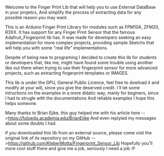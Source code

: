 
  Welcome to the Finger Print Lib that will help you to use External DataBase in your projetcs,
  And simplify the process of extracting data for any possible reason you may want.

  This is an Arduino Finger Print Library for modules such as FPM10A, ZFM20, R3XX.
  It has support for any Finger Print Sensor that the famous Adafruit_Fingerprint lib has.
  It was made for developers seeking an easy implementation for more complex projects, 
  providing sample Sketchs that will help you with some "real life" implementations.

  Despite of being new to programing I decided to create this lib for students or developers that,
  like me, might have found some trouble using another libs out there when trying to use 
  their fingerprint sensor for more advanced projects, such as extracting fingerprint templates or IMAGES.

  This lib is under the GPU, General Public Licence, feel free to dowload it and modify
  at your will, since you give the deserved credit. I`ll let some intructions on the examples 
  in a more didatic way, manly for beginers, since I had to strugle with the documentations 
  And reliable examples I hope this helps someone. 

  Many thanks to Brian Ejike, this guy helped me with his article here -->https://futoedu.academia.edu/BrianEjike
  And even replyied my messages about some doubts I had.

  If you downloaded this lib from an external source, please come visit the original link
  of its repository on my GitHub -->https://github.com/KleberMotta/Fingerprint_Sensor_Lib
  Hopefully you'll more cool stuff there and give me a job, seriously I need a job :P

